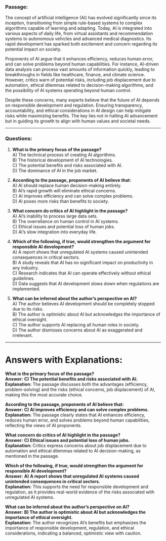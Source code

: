 ### **Passage:**  
The concept of artificial intelligence (AI) has evolved significantly since its inception, transitioning from simple rule-based systems to complex algorithms capable of learning and adapting. Today, AI is integrated into various aspects of daily life, from virtual assistants and recommendation systems to autonomous vehicles and advanced medical diagnostics. Its rapid development has sparked both excitement and concern regarding its potential impact on society.  

Proponents of AI argue that it enhances efficiency, reduces human error, and can solve problems beyond human capabilities. For instance, AI-driven data analysis can process vast amounts of information quickly, leading to breakthroughs in fields like healthcare, finance, and climate science. However, critics warn of potential risks, including job displacement due to automation, ethical dilemmas related to decision-making algorithms, and the possibility of AI systems operating beyond human control.  

Despite these concerns, many experts believe that the future of AI depends on responsible development and regulation. Ensuring transparency, accountability, and ethical considerations in AI design can help mitigate risks while maximizing benefits. The key lies not in halting AI advancement but in guiding its growth to align with human values and societal needs.  

---

### **Questions:**  

1. **What is the primary focus of the passage?**  
   A) The technical process of creating AI algorithms.  
   B) The historical development of AI technologies.  
   C) The potential benefits and risks associated with AI.  
   D) The dominance of AI in the job market.  

2. **According to the passage, proponents of AI believe that:**  
   A) AI should replace human decision-making entirely.  
   B) AI’s rapid growth will eliminate ethical concerns.  
   C) AI improves efficiency and can solve complex problems.  
   D) AI poses more risks than benefits to society.  

3. **What concern do critics of AI highlight in the passage?**  
   A) AI’s inability to process large data sets.  
   B) The overreliance on human control in AI systems.  
   C) Ethical issues and potential loss of human jobs.  
   D) AI’s slow integration into everyday life.  

4. **Which of the following, if true, would strengthen the argument for responsible AI development?**  
   A) A report shows that unregulated AI systems caused unintended consequences in critical sectors.  
   B) A study reveals that AI has no significant impact on productivity in any industry.  
   C) Research indicates that AI can operate effectively without ethical guidelines.  
   D) Data suggests that AI development slows down when regulations are implemented.  

5. **What can be inferred about the author’s perspective on AI?**  
   A) The author believes AI development should be completely stopped due to its risks.  
   B) The author is optimistic about AI but acknowledges the importance of ethical oversight.  
   C) The author supports AI replacing all human roles in society.  
   D) The author dismisses concerns about AI as exaggerated and irrelevant.  

---

# **Answers with Explanations:**  

 **What is the primary focus of the passage?**  
   **Answer:** **C) The potential benefits and risks associated with AI.**  
   **Explanation:** The passage discusses both the advantages (efficiency, problem-solving) and the risks (ethical concerns, job displacement) of AI, making this the most accurate choice.  

 **According to the passage, proponents of AI believe that:**  
   **Answer:** **C) AI improves efficiency and can solve complex problems.**  
   **Explanation:** The passage clearly states that AI enhances efficiency, reduces human error, and solves problems beyond human capabilities, reflecting the views of AI proponents.  

 **What concern do critics of AI highlight in the passage?**  
   **Answer:** **C) Ethical issues and potential loss of human jobs.**  
   **Explanation:** Critics express concerns about job displacement due to automation and ethical dilemmas related to AI decision-making, as mentioned in the passage.  

 **Which of the following, if true, would strengthen the argument for responsible AI development?**  
   **Answer:** **A) A report shows that unregulated AI systems caused unintended consequences in critical sectors.**  
   **Explanation:** This supports the need for responsible development and regulation, as it provides real-world evidence of the risks associated with unregulated AI systems.  

 **What can be inferred about the author’s perspective on AI?**  
   **Answer:** **B) The author is optimistic about AI but acknowledges the importance of ethical oversight.**  
   **Explanation:** The author recognizes AI’s benefits but emphasizes the importance of responsible development, regulation, and ethical considerations, indicating a balanced, optimistic view with caution.  
